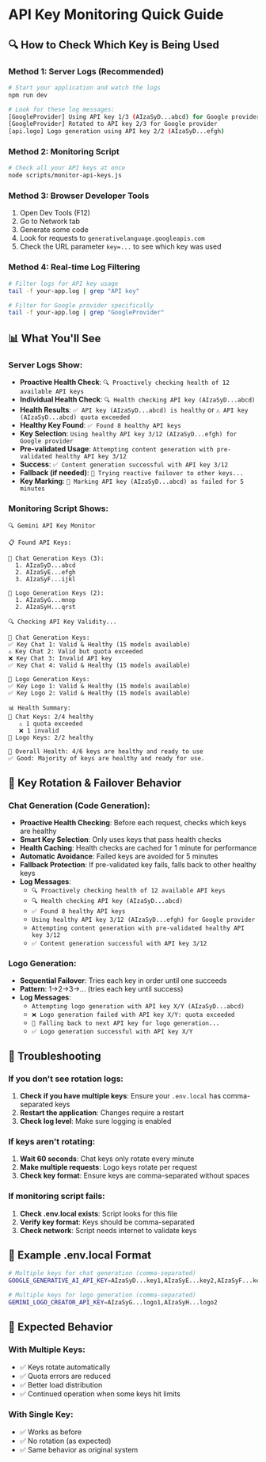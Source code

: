 # API Key Monitoring Quick Guide

## 🔍 How to Check Which Key is Being Used

### Method 1: Server Logs (Recommended)
```bash
# Start your application and watch the logs
npm run dev

# Look for these log messages:
[GoogleProvider] Using API key 1/3 (AIzaSyD...abcd) for Google provider
[GoogleProvider] Rotated to API key 2/3 for Google provider
[api.logo] Logo generation using API key 2/2 (AIzaSyD...efgh)
```

### Method 2: Monitoring Script
```bash
# Check all your API keys at once
node scripts/monitor-api-keys.js
```

### Method 3: Browser Developer Tools
1. Open Dev Tools (F12)
2. Go to Network tab
3. Generate some code
4. Look for requests to `generativelanguage.googleapis.com`
5. Check the URL parameter `key=...` to see which key was used

### Method 4: Real-time Log Filtering
```bash
# Filter logs for API key usage
tail -f your-app.log | grep "API key"

# Filter for Google provider specifically
tail -f your-app.log | grep "GoogleProvider"
```

## 📊 What You'll See

### Server Logs Show:
- **Proactive Health Check**: `🔍 Proactively checking health of 12 available API keys`
- **Individual Health Check**: `🔍 Health checking API key (AIzaSyD...abcd)`
- **Health Results**: `✅ API key (AIzaSyD...abcd) is healthy` or `⚠️ API key (AIzaSyD...abcd) quota exceeded`
- **Healthy Key Found**: `✅ Found 8 healthy API keys`
- **Key Selection**: `Using healthy API key 3/12 (AIzaSyD...efgh) for Google provider`
- **Pre-validated Usage**: `Attempting content generation with pre-validated healthy API key 3/12`
- **Success**: `✅ Content generation successful with API key 3/12`
- **Fallback (if needed)**: `🔄 Trying reactive failover to other keys...`
- **Key Marking**: `🚫 Marking API key (AIzaSyD...abcd) as failed for 5 minutes`

### Monitoring Script Shows:
```
🔍 Gemini API Key Monitor

📋 Found API Keys:

🤖 Chat Generation Keys (3):
  1. AIzaSyD...abcd
  2. AIzaSyE...efgh
  3. AIzaSyF...ijkl

🎨 Logo Generation Keys (2):
  1. AIzaSyG...mnop
  2. AIzaSyH...qrst

🔍 Checking API Key Validity...

🤖 Chat Generation Keys:
✅ Key Chat 1: Valid & Healthy (15 models available)
⚠️ Key Chat 2: Valid but quota exceeded
❌ Key Chat 3: Invalid API key
✅ Key Chat 4: Valid & Healthy (15 models available)

🎨 Logo Generation Keys:
✅ Key Logo 1: Valid & Healthy (15 models available)
✅ Key Logo 2: Valid & Healthy (15 models available)

📊 Health Summary:
🤖 Chat Keys: 2/4 healthy
   ⚠️ 1 quota exceeded
   ❌ 1 invalid
🎨 Logo Keys: 2/2 healthy

🎯 Overall Health: 4/6 keys are healthy and ready to use
✅ Good: Majority of keys are healthy and ready for use.
```

## 🎯 Key Rotation & Failover Behavior

### Chat Generation (Code Generation):
- **Proactive Health Checking**: Before each request, checks which keys are healthy
- **Smart Key Selection**: Only uses keys that pass health checks
- **Health Caching**: Health checks are cached for 1 minute for performance
- **Automatic Avoidance**: Failed keys are avoided for 5 minutes
- **Fallback Protection**: If pre-validated key fails, falls back to other healthy keys
- **Log Messages**: 
  - `🔍 Proactively checking health of 12 available API keys`
  - `🔍 Health checking API key (AIzaSyD...abcd)`
  - `✅ Found 8 healthy API keys`
  - `Using healthy API key 3/12 (AIzaSyD...efgh) for Google provider`
  - `Attempting content generation with pre-validated healthy API key 3/12`
  - `✅ Content generation successful with API key 3/12`

### Logo Generation:
- **Sequential Failover**: Tries each key in order until one succeeds
- **Pattern**: 1→2→3→... (tries each key until success)
- **Log Messages**:
  - `Attempting logo generation with API key X/Y (AIzaSyD...abcd)`
  - `❌ Logo generation failed with API key X/Y: quota exceeded`
  - `🔄 Falling back to next API key for logo generation...`
  - `✅ Logo generation successful with API key X/Y`

## 🚨 Troubleshooting

### If you don't see rotation logs:
1. **Check if you have multiple keys**: Ensure your `.env.local` has comma-separated keys
2. **Restart the application**: Changes require a restart
3. **Check log level**: Make sure logging is enabled

### If keys aren't rotating:
1. **Wait 60 seconds**: Chat keys only rotate every minute
2. **Make multiple requests**: Logo keys rotate per request
3. **Check key format**: Ensure keys are comma-separated without spaces

### If monitoring script fails:
1. **Check .env.local exists**: Script looks for this file
2. **Verify key format**: Keys should be comma-separated
3. **Check network**: Script needs internet to validate keys

## 📝 Example .env.local Format
```bash
# Multiple keys for chat generation (comma-separated)
GOOGLE_GENERATIVE_AI_API_KEY=AIzaSyD...key1,AIzaSyE...key2,AIzaSyF...key3

# Multiple keys for logo generation (comma-separated)
GEMINI_LOGO_CREATOR_API_KEY=AIzaSyG...logo1,AIzaSyH...logo2
```

## 🔄 Expected Behavior

### With Multiple Keys:
- ✅ Keys rotate automatically
- ✅ Quota errors are reduced
- ✅ Better load distribution
- ✅ Continued operation when some keys hit limits

### With Single Key:
- ✅ Works as before
- ✅ No rotation (as expected)
- ✅ Same behavior as original system 
